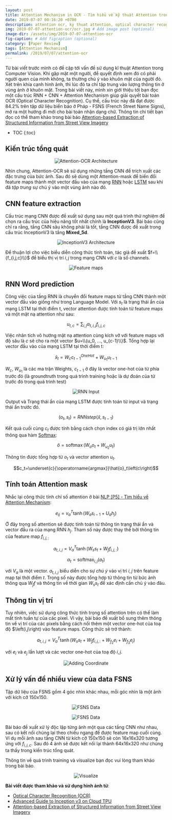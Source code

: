 ```yaml
---
layout: post
title: Attention Mechanism in OCR - Tìm hiểu về kỹ thuật Attention trong Nhận dạng kí tự, chữ
date: 2019-07-07 00:16:20 +0700
description: attention ocr, ky thuat attention, optical character recognition, attention-based, attention-ocr
img: 2019-07-07-attention-ocr/ocr.jpg # Add image post (optional)
image-dir: /assets/img/2019-07-07-attention-ocr
fig-caption: # Add figcaption (optional)
category: [Paper Review]
tags: [Attention Mechanism]
permalink: /2019/07/07/attention-ocr
---
```

Từ bài viết trước mình có đề cập tới vấn đề sử dụng kĩ thuật Attention trong Computer Vision. Khi gặp mặt một người, để quyết định xem đó có phải người quen của mình không, ta thường chú ý vào khuôn mặt của người đó. Xét trên khía cạnh hình ảnh, thì lúc đó ta chỉ tập trung vào lượng thông tin ở vùng ảnh ở khuôn mặt. Trong bài viết này, mình xin giới thiệu tới bạn đọc một cấu trúc RNN + CNN + Attention Mechanism giúp giải quyết bài toán OCR (Optical Character Recognition). Cụ thể, cấu trúc này đã đạt được 84.2% trên tập dữ liệu biển báo ở Pháp - FSNS (French Street Name Signs), mở ra một hướng đi mới cho bài toán nhận dạng chữ. Thông tin chi tiết bạn đọc có thể tham khảo trong bài báo [Attention-based Extraction of Structured Information from Street View Imagery](https://arxiv.org/pdf/1704.03549)

* TOC
{:toc}

## Kiến trúc tổng quát

<p align="center"><img alt="Attention-OCR Architecture" src="{{page.image-dir}}/attention-ocr-architecture.png"/></p>

Nhìn chung, Attention-OCR sẽ sử dụng những tầng CNN để trích xuất các đặc trưng của bức ảnh. Sau đó sẽ dùng một Attention-mask để biến đổi feature maps thành một vector đầu vào của mạng [RNN]({{site.url}}/2019/05/01/nlp-p1) hoặc [LSTM]({{site.url}}/2019/05/12/nlp-p2) sau khi đã *tập trung* sự chú ý vào một vùng ảnh nào đó. 

## CNN feature extraction

Cấu trúc mạng CNN được đề xuất sử dụng sau một quá trình thử nghiệm để chọn ra cấu trúc của hiệu năng tốt nhất chính là **InceptionV3**. Bài báo cũng chỉ ra rằng, tầng CNN sâu không phải là tốt, tầng CNN được đề xuất trong cấu trúc InceptionV3 là tầng **Mixed_5d**. 

<p align="center"><img alt="InceptionV3 Architecture" src="{{page.image-dir}}/inceptionv3.png"/></p>

Để thuận lợi cho việc biểu diễn công thức tính toán, tác giả đề xuất $f=\\{f_{i,j,c}\\}$ để biểu thị vị trí $i, j$ trong mạng CNN với $c$ là số channels.

<p align="center"><img alt="Feature maps" src="{{page.image-dir}}/pic1.png"/></p>

## RNN Word prediction

Công việc của tầng RNN là chuyển đổi feature maps từ tầng CNN thành một vector đầu vào giống như trong Language Model. Với $s_t$ là trạng thái ẩn của mạng LSTM tại thời điểm t, vector attention được tính toán từ feature maps và một mặt nạ attention như sau:

$$u_{t,c}=\sum_{i,j}\alpha_{t,i,j}f_{i,j,c}$$

Việc nhân tích vô hướng mặt nạ attention cùng kích vỡ với feature maps với độ sâu là $c$ sẽ cho ra một vector $u=\\{u_0, ..., u_{c-1}\\}$. Tổng hợp lại vector đầu vào của mạng LSTM tại thời điểm t:

$$\hat{x}_t = W_c c_{t-1}^{OneHot} + W_{u_1}u_{t-1}$$

$W_c$, $W_{u_1}$ là các ma trận Weights, $c_{t-1}$ ở đây là vector one-hot của từ phía trước đó (là groundtruth trong quá trình training hoặc là dự đoán của từ trước đó trong quá trình test)

<p align="center"><img alt="RNN Input" src="{{page.image-dir}}/pic2.png"/></p>

Output và Trạng thái ẩn của mạng LSTM được tính toán từ input và trạng thái ẩn trước đó.

$$\left(o_t, s_t\right) = RNNstep\left(\hat{x},s_{t-1}\right)$$

Kết quả cuối cùng $c_t$ được tính bằng cách chọn index có giá trị lớn nhất thông qua hàm [Softmax]({{site.url}}/2019/07/06/ham-softmax):

$$\hat{o}=\operatorname{softmax}\left(W_o o_t + W_{u_2} u_t\right)$$

Thông tin được tổng hợp từ $o_t$ và vector attention $u_t$.

$$c_t=\underset{c}{\operatorname{argmax}}\hat{o}_t\left(c\right)$$

## Tính toán Attention mask

Nhắc lại công thức tính chỉ số attention ở bài [NLP [P5] - Tìm hiểu về Attention Mechanism]({{site.url}}/2019/07/05/ky-thuat-attention):

$$e_{ij}=v_a^T\tanh\left(W_a s_{i-1} + U_a h_j\right)$$

Ở đây trọng số attention sẽ được tính toán từ thông tin trạng thái ẩn và vector đầu ra của mạng RNN $h_j$. Tham số này được thay thế bởi thông tin của feature map $f_{i,j,:}$

$$a_{t,i,j} = V_a^T\operatorname{tanh}\left(W_s s_t + W_f f_{i,j,:}\right)$$

$$\alpha_t = \operatorname{softmax}_{i,j}\left(a_t\right)$$

với $V_a$ là một vector. $a_{t,i,j}$ biểu diễn cho sự *chú ý* vào vị trí $i, j$ trên feature map tại thời điểm $t$. Trọng số này được tổng hợp từ thông tin từ bức ảnh thông qua $W_f f$ và thông tin về thời gian $W_s s_t$ để xác định cần chú ý vào đâu.

## Thông tin vị trí

Tuy nhiên, việc sử dụng công thức tính trọng số attention trên có thể làm mất tính tuần tự của các pixel. Vì vậy, bài báo đề xuất bổ sung thêm thông tin về vị trí của các pixels bằng cách nối thêm một vector one-hot của toạ độ $\left(i,j\right) vào feature maps. Công thức sẽ trở thành:

$$a_{t,i,j} = V_a^T\operatorname{tanh}\left(W_s s_t + W_f f_{i,j,:} + W_{f_2}e_i + W_{f_3}e_j\right)$$

với $e_i$ và $e_j$ lần lượt và các vector one-hot của toạ độ $i, j$.

<p align="center"><img alt="Adding Coordinate" src="{{page.image-dir}}/pic3.png"/></p>

## Xử lý vấn đề nhiều view của data FSNS

Tập dữ liệu của FSNS gồm 4 góc nhìn khác nhau, mỗi góc nhìn là một ảnh với kích cỡ 150x150.

<p align="center"><img alt="FSNS Data" src="{{page.image-dir}}/pic4.png"/></p>
<p align="center"><img alt="FSNS Data" src="{{page.image-dir}}/pic5.png"/></p>

Bài báo đề xuất xử lý độc lập từng ảnh một qua các tầng CNN như nhau, sau có kết nối chúng lại theo chiều ngang để được feature map cuối cùng. Ví dụ mỗi ảnh sau tầng CNN từ kích cỡ 150x150 sẽ còn 16x16x320 tương ứng với $f_{i,j,c}$. Sau đó 4 ảnh sẽ được kết nối lại thành 64x16x320 như chúng ta thấy trong kiến trúc tổng quát.

Thông tin về quá trình training và visualize bạn đọc vui lòng tham khảo trong bài báo.

<p align="center"><img alt="Visualize" src="{{page.image-dir}}/pic6.png"/></p>

**Bài viết được tham khảo và sử dụng hình ảnh từ**:
* [Optical Character Recognition (OCR)](https://www.youtube.com/watch?v=-_cRuSWFmCY)
* [Advanced Guide to Inception v3 on Cloud TPU](https://cloud.google.com/tpu/docs/inception-v3-advanced)
* [Attention-based Extraction of Structured Information from Street View Imagery](https://arxiv.org/pdf/1704.03549)